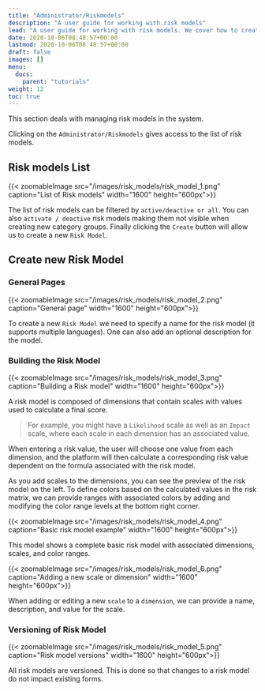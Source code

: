 ```yaml
---
title: "Administrator/Riskmodels"
description: "A user guide for working with risk models"
lead: "A user guide for working with risk models. We cover how to create and modify risk models."
date: 2020-10-06T08:48:57+00:00
lastmod: 2020-10-06T08:48:57+00:00
draft: false
images: []
menu:
  docs:
    parent: "tutorials"
weight: 12
toc: true
---
```

This section deals with managing risk models in the system.

Clicking on the `Administrator/Riskmodels` gives access to the list of risk models.

## Risk models List

{{< zoomableImage src="/images/risk_models/risk_model_1.png" caption="List of Risk models" width="1600" height="600px">}}

The list of risk models can be filtered by `active/deactive or all`. You can also `activate / deactive` risk models making them not visible when creating new category groups.
Finally clicking the `Create` button will allow us to create a new `Risk Model`.

## Create new Risk Model

### General Pages

{{< zoomableImage src="/images/risk_models/risk_model_2.png" caption="General page" width="1600" height="600px">}}

To create a new `Risk Model` we need to specify a name for the risk model (it supports multiple languages). One can also add an optional description for the model.

### Building the Risk Model

{{< zoomableImage src="/images/risk_models/risk_model_3.png" caption="Building a Risk model" width="1600" height="600px">}}

A risk model is composed of dimensions that contain scales with values used to calculate a final score. 

> For example, you might have a `Likelihood` scale as well as an `Impact` scale, where each scale in each dimension has an associated value.

When entering a risk value, the user will choose one value from each dimension, and the platform will then calculate a corresponding risk value dependent on the formula associated with the risk model.

As you add scales to the dimensions, you can see the preview of the risk model on the left. To define colors based on the calculated values in the risk matrix, we can provide ranges with associated colors by adding and modifying the color range levels at the bottom right corner.

{{< zoomableImage src="/images/risk_models/risk_model_4.png" caption="Basic risk model example" width="1600" height="600px">}}

This model shows a complete basic risk model with associated dimensions, scales, and color ranges.

{{< zoomableImage src="/images/risk_models/risk_model_6.png" caption="Adding a new scale or dimension" width="1600" height="600px">}}

When adding or editing a new `scale` to a `dimension`, we can provide a name, description, and value for the scale.

### Versioning of Risk Model

{{< zoomableImage src="/images/risk_models/risk_model_5.png" caption="Risk model versions" width="1600" height="600px">}}

All risk models are versioned. This is done so that changes to a risk model do not impact existing forms.